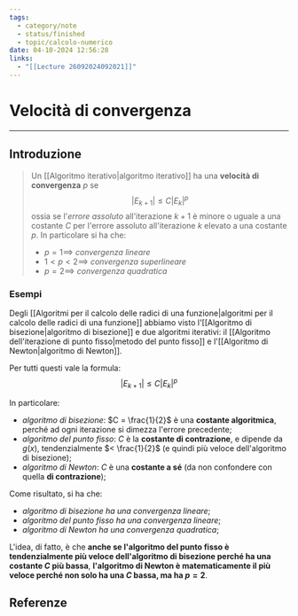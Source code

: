 ```yaml
---
tags:
  - category/note
  - status/finished
  - topic/calcolo-numerico
date: 04-10-2024 12:56:28
links:
  - "[[Lecture 26092024092021]]"
---
```

# Velocità di convergenza
---
## Introduzione
> Un [[Algoritmo iterativo|algoritmo iterativo]] ha una **velocità di convergenza** $p$ se
> $$|E_{k+1}| \leq C | E_{k}|^{p}$$
> ossia se l'_errore assoluto_ all'iterazione $k+1$ è minore o uguale a una costante $C$ per l'errore assoluto all'iterazione $k$ elevato a una costante $p$.
> In particolare si ha che:
> - $p = 1 \implies$ _convergenza lineare_
> - $1 < p < 2 \implies$ _convergenza superlineare_
> - $p = 2 \implies$ _convergenza quadratica_

### Esempi
Degli [[Algoritmi per il calcolo delle radici di una funzione|algoritmi per il calcolo delle radici di una funzione]] abbiamo visto l'[[Algoritmo di bisezione|algoritmo di bisezione]] e due algoritmi iterativi: il [[Algoritmo dell'iterazione di punto fisso|metodo del punto fisso]] e l'[[Algoritmo di Newton|algoritmo di Newton]].

Per tutti questi vale la formula:
$$|E_{k+1}| \leq C | E_{k}|^{p}$$

In particolare:
- _algoritmo di bisezione_: $C = \frac{1}{2}$ è una **costante algoritmica**, perché ad ogni iterazione si dimezza l'errore precedente;
- _algoritmo del punto fisso_: $C$ è la **costante di contrazione**, e dipende da $g(x)$, tendenzialmente $< \frac{1}{2}$ (e quindi più veloce dell'algoritmo di bisezione);
- _algoritmo di Newton_: $C$ è una **costante a sé** (da non confondere con quella **di contrazione**);

Come risultato, si ha che:
- _algoritmo di bisezione ha una convergenza lineare_;
- _algoritmo del punto fisso ha una convergenza lineare_;
- _algoritmo di Newton ha una convergenza quadratica_;

L'idea, di fatto, è che **anche se l'algoritmo del punto fisso è tendenzialmente più veloce dell'algoritmo di bisezione perché ha una costante $C$ più bassa**, **l'algoritmo di Newton è matematicamente il più veloce perché non solo ha una $C$ bassa, ma ha $p = 2$**.

## Referenze